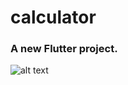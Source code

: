 # calculator

### A new Flutter project. 

![alt text](https://raw.githubusercontent.com/meems1996/ios-calculator-clone/screenshot.png)


